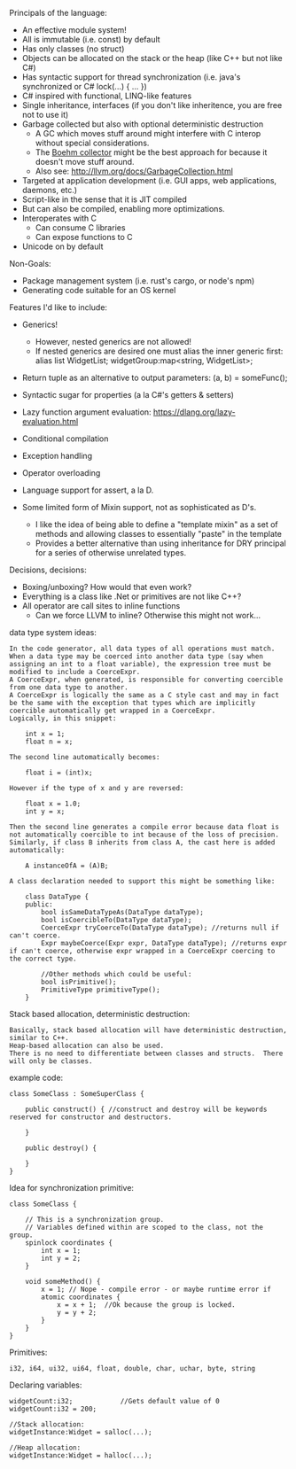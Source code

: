 Principals of the language:

 - An effective module system! 
 - All is immutable (i.e. const) by default
 - Has only classes (no struct)
 - Objects can be allocated on the stack or the heap (like C++ but not like C#)
 - Has syntactic support for thread synchronization (i.e. java's synchronized or C# lock(...) { ... })
 - C# inspired with functional, LINQ-like features
 - Single inheritance, interfaces (if you don't like inheritence, you are free not to use it)
 - Garbage collected but also with optional deterministic destruction
    - A GC which moves stuff around might interfere with C interop without special considerations.  
    - The [Boehm collector](https://github.com/ivmai/bdwgc) might be the best approach for because it doesn't move stuff around.
    - Also see: http://llvm.org/docs/GarbageCollection.html
 - Targeted at application development (i.e. GUI apps, web applications, daemons, etc.)
 - Script-like in the sense that it is JIT compiled
 - But can also be compiled, enabling more optimizations.
 - Interoperates with C
    - Can consume C libraries
    - Can expose functions to C
 - Unicode on by default

Non-Goals:

 - Package management system (i.e. rust's cargo, or node's npm)
 - Generating code suitable for an OS kernel

Features I'd like to include:

 - Generics!
    - However, nested generics are not allowed!
    - If nested generics are desired one must alias the inner generic first:
        alias list<Widget> WidgetList;
        widgetGroup:map<string, WidgetList>;
    
 - Return tuple as an alternative to output parameters:
    (a, b) = someFunc();
 - Syntactic sugar for properties (a la C#'s getters & setters)
 - Lazy function argument evaluation: https://dlang.org/lazy-evaluation.html
 - Conditional compilation
 - Exception handling
 - Operator overloading
 - Language support for assert, a la D.
 - Some limited form of Mixin support, not as sophisticated as D's.
    - I like the idea of being able to define a "template mixin" as a set of methods and allowing classes to essentially "paste" in the template
    - Provides a better alternative than using inheritance for DRY principal for a series of otherwise unrelated types.
 
Decisions, decisions:

 - Boxing/unboxing?  How would that even work?
 - Everything is a class like .Net or primitives are not like C++?
 - All operator are call sites to inline functions
    - Can we force LLVM to inline?  Otherwise this might not work...
 
data type system ideas:

    In the code generator, all data types of all operations must match.  When a data type may be coerced into another data type (say when assigning an int to a float variable), the expression tree must be modified to include a CoerceExpr.
    A CoerceExpr, when generated, is responsible for converting coercible from one data type to another.  
    A CoerceExpr is logically the same as a C style cast and may in fact be the same with the exception that types which are implicitly coercible automatically get wrapped in a CoerceExpr.
    Logically, in this snippet:
 
        int x = 1;
        float n = x;

    The second line automatically becomes:

        float i = (int)x;
    
    However if the type of x and y are reversed:

        float x = 1.0;
        int y = x;
            
    Then the second line generates a compile error because data float is not automatically coercible to int because of the loss of precision.  Similarly, if class B inherits from class A, the cast here is added automatically:

        A instanceOfA = (A)B;

    A class declaration needed to support this might be something like:

        class DataType {
        public:
            bool isSameDataTypeAs(DataType dataType);
            bool isCoercibleTo(DataType dataType);
            CoerceExpr tryCoerceTo(DataType dataType); //returns null if can't coerce.
            Expr maybeCoerce(Expr expr, DataType dataType); //returns expr if can't coerce, otherwise expr wrapped in a CoerceExpr coercing to the correct type.

            //Other methods which could be useful:
            bool isPrimitive();
            PrimitiveType primitiveType();
        }

Stack based allocation, deterministic destruction:

    Basically, stack based allocation will have deterministic destruction, similar to C++.
    Heap-based allocation can also be used.
    There is no need to differentiate between classes and structs.  There will only be classes.
    

example code:

    class SomeClass : SomeSuperClass { 

        public construct() { //construct and destroy will be keywords reserved for constructor and destructors.

        }

        public destroy() {

        }
    }

Idea for synchronization primitive:

    class SomeClass {

        // This is a synchronization group.
        // Variables defined within are scoped to the class, not the group.
        spinlock coordinates { 
            int x = 1;  
            int y = 2;  
        }

        void someMethod() {
            x = 1; // Nope - compile error - or maybe runtime error if 
            atomic coordinates {
                x = x + 1;  //Ok because the group is locked.
                y = y + 2;
            }
        }
    }

Primitives:

    i32, i64, ui32, ui64, float, double, char, uchar, byte, string

Declaring variables:

    widgetCount:i32;            //Gets default value of 0
    widgetCount:i32 = 200;      

    //Stack allocation:
    widgetInstance:Widget = salloc(...);  

    //Heap allocation:
    widgetInstance:Widget = halloc(...); 
           

